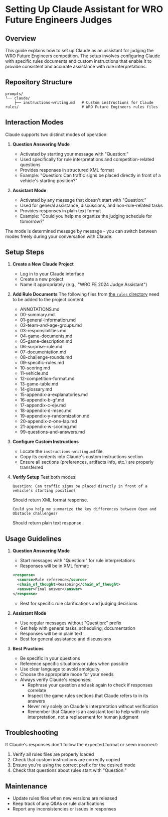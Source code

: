 # Setting Up Claude Assistant for WRO Future Engineers Judges

## Overview
This guide explains how to set up Claude as an assistant for judging the WRO Future Engineers competition. The setup involves configuring Claude with specific rules documents and custom instructions that enable it to provide consistent and accurate assistance with rule interpretations.

## Repository Structure
```
prompts/
└── claude/
    ├── instructions-writing.md   # Custom instructions for Claude
rules/                            # WRO Future Engineers rules files
```

## Interaction Modes

Claude supports two distinct modes of operation:

1. **Question Answering Mode**
   - Activated by starting your message with "Question:"
   - Used specifically for rule interpretations and competition-related questions
   - Provides responses in structured XML format
   - Example: "Question: Can traffic signs be placed directly in front of a vehicle's starting position?"

2. **Assistant Mode**
   - Activated by any message that doesn't start with "Question:"
   - Used for general assistance, discussions, and non-rule-related tasks
   - Provides responses in plain text format
   - Example: "Could you help me organize the judging schedule for tomorrow?"

The mode is determined message by message - you can switch between modes freely during your conversation with Claude.

## Setup Steps

1. **Create a New Claude Project**
   - Log in to your Claude interface
   - Create a new project
   - Name it appropriately (e.g., "WRO FE 2024 Judge Assistant")

2. **Add Rule Documents**
   The following files from [the `rules` directory](../../rules) need to be added to the project content:
   - ANNOTATIONS.md
   - 00-summary.md
   - 01-general-information.md
   - 02-team-and-age-groups.md
   - 03-responsibilities.md
   - 04-game-documents.md
   - 05-game-description.md
   - 06-surprise-rule.md
   - 07-documentation.md
   - 08-challenge-rounds.md
   - 09-specific-rules.md
   - 10-scoring.md
   - 11-vehicle.md
   - 12-competition-format.md
   - 13-game-table.md
   - 14-glossary.md
   - 15-appendix-a-explanatories.md
   - 16-appendix-b-gf.md
   - 17-appendix-c-ejv.md
   - 18-appendix-d-msec.md
   - 19-appendix-y-randomization.md
   - 20-appendix-z-one-lap.md
   - 21-appendix-w-scoring.md
   - 99-questions-and-answers.md

3. **Configure Custom Instructions**
   - Locate the `instructions-writing.md` file
   - Copy its contents into Claude's custom instructions section
   - Ensure all sections (preferences, artifacts info, etc.) are properly transferred

4. **Verify Setup**
   Test both modes:
   ```
   Question: Can traffic signs be placed directly in front of a vehicle's starting position?
   ```
   Should return XML format response.
   ```
   Could you help me summarize the key differences between Open and Obstacle challenges?
   ```
   Should return plain text response.

## Usage Guidelines

1. **Question Answering Mode**
   - Start messages with "Question:" for rule interpretations
   - Responses will be in XML format:
   ```xml
   <response>
     <source>Rule reference</source>
     <chain_of_thought>Reasoning</chain_of_thought>
     <answer>Final answer</answer>
   </response>
   ```
   - Best for specific rule clarifications and judging decisions

2. **Assistant Mode**
   - Use regular messages without "Question:" prefix
   - Get help with general tasks, scheduling, documentation
   - Responses will be in plain text
   - Best for general assistance and discussions

3. **Best Practices**
   - Be specific in your questions
   - Reference specific situations or rules when possible
   - Use clear language to avoid ambiguity
   - Choose the appropriate mode for your needs
   - Always verify Claude's responses:
     * Rephrase your question and ask again to check if responses correlate
     * Inspect the game rules sections that Claude refers to in its answers
     * Never rely solely on Claude's interpretation without verification
     * Remember that Claude is an assistant tool to help with rule interpretation, not a replacement for human judgment

## Troubleshooting

If Claude's responses don't follow the expected format or seem incorrect:
1. Verify all rules files are properly loaded
2. Check that custom instructions are correctly copied
3. Ensure you're using the correct prefix for the desired mode
4. Check that questions about rules start with "Question:"

## Maintenance

- Update rules files when new versions are released
- Keep track of any Q&As or rule clarifications
- Report any inconsistencies or issues in responses
